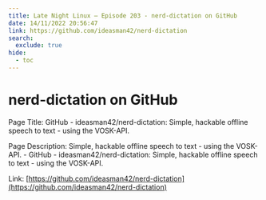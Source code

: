 ```yaml
---
title: Late Night Linux – Episode 203 - nerd-dictation on GitHub
date: 14/11/2022 20:56:47
link: https://github.com/ideasman42/nerd-dictation
search:
  exclude: true
hide:
  - toc
---
```


# nerd-dictation on GitHub

Page Title: GitHub - ideasman42/nerd-dictation: Simple, hackable offline speech to text - using the VOSK-API.

Page Description: Simple, hackable offline speech to text - using the VOSK-API. - GitHub - ideasman42/nerd-dictation: Simple, hackable offline speech to text - using the VOSK-API. 

Link: [https://github.com/ideasman42/nerd-dictation](https://github.com/ideasman42/nerd-dictation)